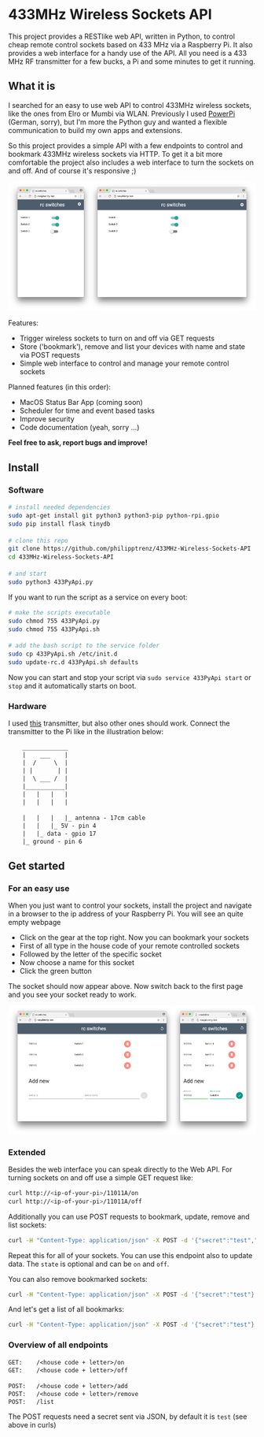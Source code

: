 # 433MHz Wireless Sockets API
This project provides a RESTlike web API, written in Python, to control cheap remote control sockets based on 433 MHz via a Raspberry Pi. It also provides a web interface for a handy use of the API. All you need is a 433 MHz RF transmitter for a few bucks, a Pi and some minutes to get it running.

## What it is

I searched for an easy to use web API to control 433MHz wireless sockets, like the ones from Elro or Mumbi via WLAN. Previously I used [PowerPi](http://raspberrypiguide.de/howtos/powerpi-raspberry-pi-haussteuerung/) (German, sorry), but I'm more the Python guy and wanted a flexible communication to build my own apps and extensions.

So this project provides a simple API with a few endpoints to control and bookmark 433MHz wireless sockets via HTTP. To get it a bit more comfortable the project also includes a web interface to turn the sockets on and off. And of course it's responsive ;)

![screenshot 1](/screenshots/screen_1.png?raw=true)

Features:
* Trigger wireless sockets to turn on and off via GET requests
* Store ('bookmark'), remove and list your devices with name and state via POST requests
* Simple web interface to control and manage your remote control sockets

Planned features (in this order):
* MacOS Status Bar App (coming soon)
* Scheduler for time and event based tasks
* Improve security
* Code documentation (yeah, sorry ...)

**Feel free to ask, report bugs and improve!**

## Install

### Software

```bash
# install needed dependencies
sudo apt-get install git python3 python3-pip python-rpi.gpio
sudo pip install flask tinydb

# clone this repo
git clone https://github.com/philipptrenz/433MHz-Wireless-Sockets-API
cd 433MHz-Wireless-Sockets-API

# and start
sudo python3 433PyApi.py
```

If you want to run the script as a service on every boot:
```bash
# make the scripts executable
sudo chmod 755 433PyApi.py
sudo chmod 755 433PyApi.sh

# add the bash script to the service folder
sudo cp 433PyApi.sh /etc/init.d
sudo update-rc.d 433PyApi.sh defaults

```
Now you can start and stop your script via `sudo service 433PyApi start` or `stop` and it automatically starts on boot.

### Hardware

I used [this](http://www.watterott.com/de/RF-Link-Sender-434MHz) transmitter, but also other ones should work. Connect the transmitter to the Pi like in the illustration below:

```
	_____________
	|	 ___	|
	|  /   	 \	|
	| |		  |	|
	|  \ ___ /	|
	|___________|
	|	|	|	|
	|	|	|	|

	|	|	|	|_ antenna - 17cm cable
	|	|	|_ 5V - pin 4
	|	|_ data - gpio 17
	|_ ground - pin 6
```


## Get started

### For an easy use

When you just want to control your sockets, install the project and navigate in a browser to the ip address of your Raspberry Pi. You will see an quite empty webpage
* Click on the gear at the top right. Now you can bookmark your sockets
* First of all type in the house code of your remote controlled sockets
* Followed by the letter of the specific socket
* Now choose a name for this socket
* Click the green button

The socket should now appear above. Now switch back to the first page and you see your socket ready to work.

![screenshot 2](/screenshots/screen_2.png?raw=true)

### Extended

Besides the web interface you can speak directly to the Web API. For turning sockets on and off use a simple GET request like:

```bash
curl http://<ip-of-your-pi>/11011A/on
curl http://<ip-of-your-pi>/11011A/off
```

Additionally you can use POST requests to bookmark, update, remove and list sockets:
```bash
curl -H "Content-Type: application/json" -X POST -d '{"secret":"test","name":"My First Socket", "state":"off"}' http://<ip-of-your-pi/11011A/add
```
Repeat this for all of your sockets. You can use this endpoint also to update data. The `state` is optional and can be `on` and `off`.

You can also remove bookmarked sockets:
```bash
curl -H "Content-Type: application/json" -X POST -d '{"secret":"test"}' http://<ip-of-your-pi/11011A/remove
```
And let's get a list of all bookmarks:

```bash
curl -H "Content-Type: application/json" -X POST -d '{"secret":"test"}' http://<ip-of-your-pi/list
```

### Overview of all endpoints

```
GET: 	/<house code + letter>/on
GET:	/<house code + letter>/off

POST: 	/<house code + letter>/add
POST: 	/<house code + letter>/remove
POST:	/list
```
The POST requests need a secret sent via JSON, by default it is `test` (see above in curls)
